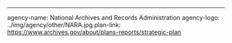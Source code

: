 ---
agency-name: National Archives and Records Administration
agency-logo: ../img/agency/other/NARA.jpg
plan-link: https://www.archives.gov/about/plans-reports/strategic-plan
